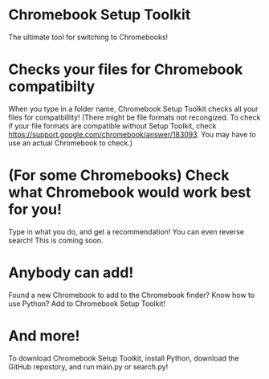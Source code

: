 # Chromebook Setup Toolkit
The ultimate tool for switching to Chromebooks!
# Checks your files for Chromebook compatibilty
When you type in a folder name, Chromebook Setup Toolkit checks all your files for compatbillity!
(There might be file formats not recongized. To check if your file formats are compatible without Setup Toolkit, check https://support.google.com/chromebook/answer/183093. You  may have to use an actual Chromebook to check.)
# (For some Chromebooks) Check what Chromebook would work best for you!
Type in what you do, and get a recommendation! You can even reverse search! This is coming soon.
# Anybody can add!
Found a new Chromebook to add to the Chromebook finder? Know how to use Python? Add to Chromebook Setup Toolkit!
# And more!
To download Chromebook Setup Toolkit, install Python, download the GitHub repostory, and run main.py or search.py!
